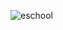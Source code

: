![eschool](https://github.com/Morium-Nasa/Old_Work_from_SEIP/assets/76652494/b5567204-6ea4-442b-9195-28ac034df6e4)
